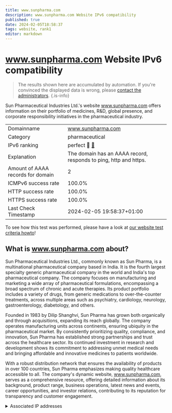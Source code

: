 ```yaml
---
title: www.sunpharma.com
description: www.sunpharma.com Website IPv6 compatibility
published: true
date: 2024-02-05T18:58:37
tags: website, rank1
editor: markdown
---
```


# www.sunpharma.com Website IPv6 compatibility

> The results shown here are accumulated by automation. If you're convinced the displayed data is wrong, please [contact the administrators](/howto/chat). 
{.is-info}

Sun Pharmaceutical Industries Ltd.'s website www.sunpharma.com offers information on their portfolio of medicines, R&D, global presence, and corporate responsibility initiatives in the pharmaceutical industry.


|   |   |
| - | - |
| Domainname | www.sunpharma.com
| Category | pharmaceutical |
| IPv6 ranking | perfect :1st_place_medal: [🔗](/howto/ranking) |
| Explanation | The domain has an AAAA record, responds to ping, http and https. |
| Amount of AAAA records for domain | 2 |
| ICMPv6 success rate | 100.0%|
| HTTP success rate | 100.0% |
| HTTPS success rate | 100.0% |
| Last Check Timestamp | 2024-02-05 19:58:37+01:00 |

To see how this test was performed, please have a look at [our website test criteria howto](/howto/testcriteria/website)!


## What is www.sunpharma.com about?
Sun Pharmaceutical Industries Ltd., commonly known as Sun Pharma, is a multinational pharmaceutical company based in India. It is the fourth largest specialty generic pharmaceutical company in the world and India's top pharmaceutical company. The company focuses on manufacturing and marketing a wide array of pharmaceutical formulations, encompassing a broad spectrum of chronic and acute therapies. Its product portfolio includes a variety of drugs, from generic medications to over-the-counter treatments, across multiple areas such as psychiatry, cardiology, neurology, gastroenterology, diabetology, and others.

Founded in 1983 by Dilip Shanghvi, Sun Pharma has grown both organically and through acquisitions, expanding its reach globally. The company operates manufacturing units across continents, ensuring ubiquity in the pharmaceutical market. By consistently prioritizing quality, compliance, and innovation, Sun Pharma has established strong partnerships and trust across the healthcare sector. Its continued investment in research and development shows its commitment to addressing unmet medical needs and bringing affordable and innovative medicines to patients worldwide.

With a robust distribution network that ensures the availability of products in over 100 countries, Sun Pharma emphasizes making quality healthcare accessible to all. The company's dynamic website, www.sunpharma.com, serves as a comprehensive resource, offering detailed information about its background, product range, business operations, latest news and events, career opportunities, and investor relations, contributing to its reputation for transparency and customer engagement.



<details>
<summary>Associated IP addresses</summary>

2606:4700::6812:104d

2606:4700::6812:114d

</details>
